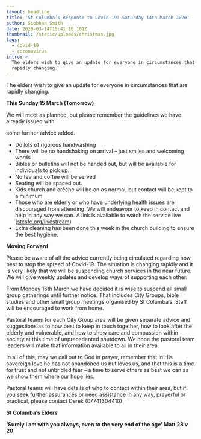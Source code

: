```yaml
---
layout: headline
title: 'St Columba’s Response to Covid-19: Saturday 14th March 2020'
author: Siobhan Smith
date: 2020-03-14T15:41:10.101Z
thumbnail: /static/uploads/christmas.jpg
tags:
  - covid-19
  - coronavirus
intro: >-
  The elders wish to give an update for everyone in circumstances that are
  rapidly changing.
---
```

The elders wish to give an update for everyone in circumstances that are rapidly changing.

**This Sunday 15 March (Tomorrow)**

We will meet as planned, but please remember the guidelines we have already issued with

some further advice added.

* Do lots of rigorous handwashing
* There will be no handshaking on arrival – just smiles and welcoming words
* Bibles or bulletins will not be handed out, but will be available for individuals to pick up.
* No tea and coffee will be served
* Seating will be spaced out.
* Kids church and crèche will be on as normal, but contact will be kept to a minimum
* Those who are elderly or who have underlying health issues are discouraged from attending. We will endeavour to keep in contact and help in any way we can. A link is available to watch the service live ([stcsfc.org/livestream](https://stcolumbas.freechurch.org/livestream))
* Extra cleaning has been done this week in the church building to ensure the best hygiene.

**Moving Forward**

Please be aware of all the advice currently being circulated regarding how best to stop the spread of Covid-19. The situation is changing rapidly and it is very likely that we will be suspending church services in the near future. We will give weekly updates and develop ways of supporting each other.

From Monday 16th March we have decided it is wise to suspend all small group gatherings until further notice. That includes City Groups, bible studies and other small group meetings organised by St Columba’s. Staff will be encouraged to work from home.

Pastoral teams for each City Group area will be given separate advice and suggestions as to how best to keep in touch together, how to look after the elderly and vulnerable, and how to show care and compassion within society at this time of unprecedented shutdown. We hope the pastoral team leaders will make that information available to all in their area.

In all of this, may we call out to God in prayer, remember that in His sovereign love he has not abandoned us but loves us, and that this is a time for trust and not unbridled fear – a time to serve others as best we can as we show them where our hope lies.

Pastoral teams will have details of who to contact within their area, but if you seek further assurances or need assistance in any way, prayerful or practical, please contact Derek (07741304410)

**St Columba’s Elders**

**‘Surely I am with you always, even to the very end of the age’ Matt 28 v 20**
